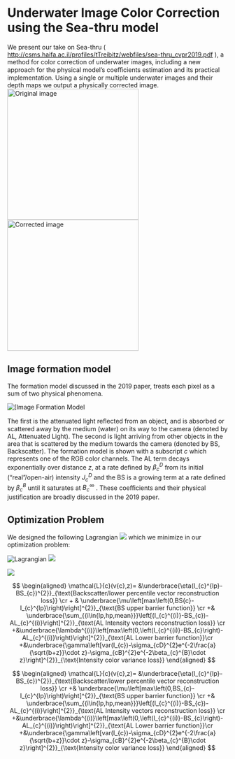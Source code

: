 # Underwater Image Color Correction using the Sea-thru model
We present our take on Sea-thru ( http://csms.haifa.ac.il/profiles/tTreibitz/webfiles/sea-thru_cvpr2019.pdf ), a method for color correction of underwater images, including a new approach for the physical model’s coeﬃcients estimation and its practical implementation. Using a single or multiple underwater images and their depth maps we output a physically corrected image.
![]()
<img src="report/figs/fixProcessSteps/01_Orig.jpg"
     alt="Original image"
     style="width:300px;" /><img src="report/figs/fixProcessSteps/07_IcontrastStr.jpg"
     alt="Corrected image"
     style="width:300px;" />
## Image formation model
The formation model discussed in the 2019 paper, treats each pixel as a sum of two physical phenomena.

<img src="https://latex.codecogs.com/gif.download?I_c%28z%29%20%3D%20%5Cunderbrace%7BJ_%7Bc%7D%5E%7BD%7D%5Ccdot%20e%5E%7B-%5Cbeta_%7Bc%7D%5E%7BD%7D%5Ccdot%20z%7D%7D_%7BAL_%7Bc%7D%7D+%5Cunderbrace%7BB_%7Bc%7D%5E%7B%5Cinfty%7D%5Cleft%281-e%5E%7B-%5Cbeta_%7Bc%7D%5E%7BB%7D%5Ccdot%20z%7D%5Cright%29%7D_%7BBS_%7Bc%7D%7D" alt="[Image Formation Model">

The ﬁrst is the attenuated light reﬂected from an object, and is absorbed or scattered away by the medium (water) on its way to the camera (denoted by AL, Attenuated Light). The second is light arriving from other objects in the area that is scattered by the medium towards the camera (denoted by BS, Backscatter). The formation model is shown  with a subscript $c$ which represents one of the RGB color channels. The AL term decays exponentially over distance $z$, at a rate deﬁned by $\beta_c^D$ from its initial (“real”/open-air) intensity $J_c^D$ and the BS is a growing term at a rate deﬁned by $\beta_c^B$ until it saturates at $B_c^{\infty}$ . These coeﬃcients and their physical justiﬁcation are broadly discussed in the 2019 paper.

## Optimization Problem
We designed the following Lagrangian <img src="https://render.githubusercontent.com/render/math?math=\mathcal{L}_{c}(v_{c},z)"> which we minimize in our optimization problem:


<img src="https://latex.codecogs.com/gif.download?%5Cbegin%7Baligned%7D%20%5Cmathcal%7BL%7D_%7Bc%7D%28v_%7Bc%7D%2Cz%29%3D%20%26%5Cunderbrace%7B%5Ceta%28I_%7Bc%7D%5E%7Blp%7D-BS_%7Bc%7D%29%5E%7B2%7D%7D_%7B%5Ctext%7BBackscatter/lower%20percentile%20vector%20reconstruction%20loss%7D%7D%20%5Ccr%20+%26%20%5Cunderbrace%7B%5Cmu%5Cleft%5Bmax%5Cleft%280%2CBS_%7Bc%7D-I_%7Bc%7D%5E%7Blp%7D%5Cright%29%5Cright%5D%5E%7B2%7D%7D_%7B%5Ctext%7BBS%20upper%20barrier%20function%7D%7D%20%5Ccr%20+%26%20%5Cunderbrace%7B%5Csum_%7B_%7Bi%5Cin%5C%7Blp%2Chp%2Cmean%5C%7D%7D%7D%5Cleft%5B%28I_%7Bc%7D%5E%7B%28i%29%7D-BS_%7Bc%7D%29-AL_%7Bc%7D%5E%7B%28i%29%7D%5Cright%5D%5E%7B2%7D%7D_%7B%5Ctext%7BAL%20Intensity%20vectors%20reconstruction%20loss%7D%7D%20%5Ccr%20+%26%5Cunderbrace%7B%5Clambda%5E%7B%28i%29%7D%5Cleft%5Bmax%5Cleft%280%2C%5Cleft%28I_%7Bc%7D%5E%7B%28i%29%7D-BS_%7Bc%7D%5Cright%29-AL_%7Bc%7D%5E%7B%28i%29%7D%5Cright%29%5Cright%5D%5E%7B2%7D%7D_%7B%5Ctext%7BAL%20Lower%20barrier%20function%7D%7D%5C%5C%20+%26%5Cunderbrace%7B%5Cgamma%5Cleft%5Bvar%28I_%7Bc%7D%29-%5Csigma_%7BcD%7D%5E%7B2%7De%5E%7B-2%5Cfrac%7Ba%7D%7B%5Csqrt%7Bb+z%7D%7D%5Ccdot%20z%7D-%5Csigma_%7BcB%7D%5E%7B2%7De%5E%7B-2%5Cbeta_%7Bc%7D%5E%7BB%7D%5Ccdot%20z%7D%5Cright%5D%5E%7B2%7D%7D_%7B%5Ctext%7BIntensity%20color%20variance%20loss%7D%7D%20%5Cend%7Baligned%7D" alt="Lagrangian">

<img src="https://render.githubusercontent.com/render/math?math=I_c(z) = \underbrace{ J_{c}^{D}\cdot e^{-\beta_{c}^{D}\cdot z} }_{ AL_{c} } + \underbrace{ B_{c}^{\infty}\left(1-e^{ -\beta_{c}^{B}\cdot z} \right) }_{ BS_{c} }">

<img src="https://render.githubusercontent.com/render/math?math=\begin{aligned}
\mathcal{L}_{c}(v_{c},z)= &\underbrace{\eta(I_{c}^{lp}-BS_{c})^{2}}_{\text{Backscatter/lower percentile vector reconstruction loss}} \cr
+& \underbrace{\mu\left[max\left(0,BS_{c}-I_{c}^{lp}\right)\right]^{2}}_{\text{BS upper barrier function}} \cr
+& \underbrace{\sum_{_{i\in\{lp,hp,mean\}}}\left[(I_{c}^{(i)}-BS_{c})-AL_{c}^{(i)}\right]^{2}}_{\text{AL Intensity vectors reconstruction loss}} \cr
+&\underbrace{\lambda^{(i)}\left[max\left(0,\left(I_{c}^{(i)}-BS_{c}\right)-AL_{c}^{(i)}\right)\right]^{2}}_{\text{AL Lower barrier function}}\\
+&\underbrace{\gamma\left[var(I_{c})-\sigma_{cD}^{2}e^{-2\frac{a}{\sqrt{b+z}}\cdot z}-\sigma_{cB}^{2}e^{-2\beta_{c}^{B}\cdot z}\right]^{2}}_{\text{Intensity color variance loss}}
\end{aligned}">


$$ \begin{aligned} \mathcal{L}{c}(v{c},z)= &\underbrace{\eta(I_{c}^{lp}-BS_{c})^{2}}_{\text{Backscatter/lower percentile vector reconstruction loss}} \cr + & \underbrace{\mu\left[max\left(0,BS{c}-I_{c}^{lp}\right)\right]^{2}}_{\text{BS upper barrier function}} \cr +& \underbrace{\sum_{{i\in{lp,hp,mean}}}\left[(I_{c}^{(i)}-BS_{c})-AL_{c}^{(i)}\right]^{2}}_{\text{AL Intensity vectors reconstruction loss}} \cr +&\underbrace{\lambda^{(i)}\left[max\left(0,\left(I_{c}^{(i)}-BS_{c}\right)-AL_{c}^{(i)}\right)\right]^{2}}_{\text{AL Lower barrier function}}\cr +&\underbrace{\gamma\left[var(I_{c})-\sigma_{cD}^{2}e^{-2\frac{a}{\sqrt{b+z}}\cdot z}-\sigma_{cB}^{2}e^{-2\beta_{c}^{B}\cdot z}\right]^{2}}_{\text{Intensity color variance loss}} \end{aligned} $$


$$ \begin{aligned} \mathcal{L}{c}(v{c},z)= &\underbrace{\eta(I_{c}^{lp}-BS_{c})^{2}}_{\text{Backscatter/lower percentile vector reconstruction loss}} \cr +& \underbrace{\mu\left[max\left(0,BS_{c}-I_{c}^{lp}\right)\right]^{2}}_{\text{BS upper barrier function}} \cr +& \underbrace{\sum_{{i\in{lp,hp,mean}}}\left[(I_{c}^{(i)}-BS_{c})-AL_{c}^{(i)}\right]^{2}}_{\text{AL Intensity vectors reconstruction loss}} \cr +&\underbrace{\lambda^{(i)}\left[max\left(0,\left(I_{c}^{(i)}-BS_{c}\right)-AL_{c}^{(i)}\right)\right]^{2}}_{\text{AL Lower barrier function}}\cr  +&\underbrace{\gamma\left[var(I_{c})-\sigma_{cD}^{2}e^{-2\frac{a}{\sqrt{b+z}}\cdot z}-\sigma_{cB}^{2}e^{-2\beta_{c}^{B}\cdot z}\right]^{2}}_{\text{Intensity color variance loss}} \end{aligned} $$
